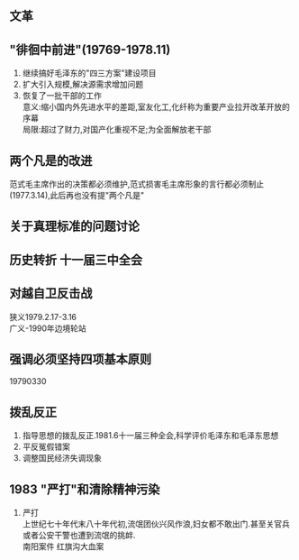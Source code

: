 ## 文革  
## "徘徊中前进"(19769-1978.11)
1. 继续搞好毛泽东的"四三方案"建设项目  
2. 扩大引入规模,解决源需求增加问题  
3. 恢复了一批干部的工作  
意义:缩小国内外先进水平的差距,室友化工,化纤称为重要产业拉开改革开放的序幕  
局限:超过了财力,对国产化重视不足;为全面解放老干部  
## 两个凡是的改进  
范式毛主席作出的决策都必须维护,范式损害毛主席形象的言行都必须制止(1977.3.14),此后再也没有提"两个凡是"  
## 关于真理标准的问题讨论  
## 历史转折 十一届三中全会  
## 对越自卫反击战  
狭义1979.2.17-3.16  
广义-1990年边境轮站  
## 强调必须坚持四项基本原则  
19790330
## 拨乱反正  
1. 指导思想的拨乱反正.1981.6十一届三种全会,科学评价毛泽东和毛泽东思想  
2. 平反冤假错案  
3. 调整国民经济失调现象  
## 1983 "严打"和清除精神污染  
1. 严打  
上世纪七十年代末八十年代初,流氓团伙兴风作浪,妇女都不敢出门.甚至关官兵或者公安干警也遭到流氓的挑衅.    
南阳案件  红旗沟大血案  
